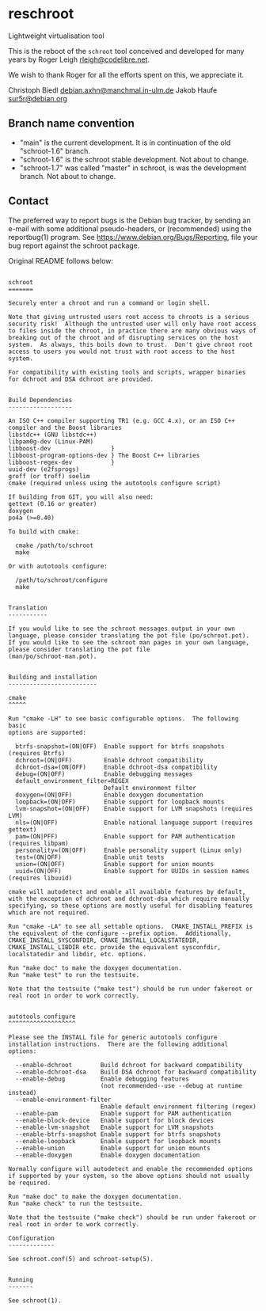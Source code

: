 # reschroot

Lightweight virtualisation tool

This is the reboot of the `schroot` tool conceived and developed for
many years by Roger Leigh <rleigh@codelibre.net>.

We wish to thank Roger for all the efforts spent on this, we appreciate
it.

  Christoph Biedl <debian.axhn@manchmal.in-ulm.de>
  Jakob Haufe <sur5r@debian.org>


## Branch name convention

* "main" is the current development. It is in continuation of the old
  "schroot-1.6" branch.
* "schroot-1.6" is the schroot stable development. Not about to change.
* "schroot-1.7" was called "master" in schroot, is was the development
   branch. Not about to change.


## Contact

The preferred way to report bugs is the Debian bug tracker, by sending
an e-mail with some additional pseudo-headers, or (recommended) using
the reportbug(1) program. See <https://www.debian.org/Bugs/Reporting>,
file your bug report against the schroot package.


Original README follows below:

```

schroot
=======

Securely enter a chroot and run a command or login shell.

Note that giving untrusted users root access to chroots is a serious
security risk!  Although the untrusted user will only have root access
to files inside the chroot, in practice there are many obvious ways of
breaking out of the chroot and of disrupting services on the host
system.  As always, this boils down to trust.  Don't give chroot root
access to users you would not trust with root access to the host
system.

For compatibility with existing tools and scripts, wrapper binaries
for dchroot and DSA dchroot are provided.


Build Dependencies
------------------

An ISO C++ compiler supporting TR1 (e.g. GCC 4.x), or an ISO C++
compiler and the Boost libraries
libstdc++ (GNU libstdc++)
libpam0g-dev (Linux-PAM)
libboost-dev                 }
libboost-program-options-dev } The Boost C++ libraries
libboost-regex-dev           }
uuid-dev (e2fsprogs)
groff (or troff) soelim
cmake (required unless using the autotools configure script)

If building from GIT, you will also need:
gettext (0.16 or greater)
doxygen
po4a (>=0.40)

To build with cmake:

  cmake /path/to/schroot
  make

Or with autotools configure:

  /path/to/schroot/configure
  make


Translation
-----------

If you would like to see the schroot messages output in your own
language, please consider translating the pot file (po/schroot.pot).
If you would like to see the schroot man pages in your own language,
please consider translating the pot file
(man/po/schroot-man.pot).


Building and installation
-------------------------

cmake
^^^^^

Run "cmake -LH" to see basic configurable options.  The following basic
options are supported:

  btrfs-snapshot=(ON|OFF)  Enable support for btrfs snapshots (requires Btrfs)
  dchroot=(ON|OFF)         Enable dchroot compatibility
  dchroot-dsa=(ON|OFF)     Enable dchroot-dsa compatibility
  debug=(ON|OFF)           Enable debugging messages
  default_environment_filter=REGEX
                           Default environment filter
  doxygen=(ON|OFF)         Enable doxygen documentation
  loopback=(ON|OFF)        Enable support for loopback mounts
  lvm-snapshot=(ON|OFF)    Enable support for LVM snapshots (requires LVM)
  nls=(ON|OFF)             Enable national language support (requires gettext)
  pam=(ON|PFF)             Enable support for PAM authentication (requires libpam)
  personality=(ON|OFF)     Enable personality support (Linux only)
  test=(ON|OFF)            Enable unit tests
  union=(ON|OFF)           Enable support for union mounts
  uuid=(ON|OFF)            Enable support for UUIDs in session names (requires libuuid)

cmake will autodetect and enable all available features by default,
with the exception of dchroot and dchroot-dsa which require manually
specifying, so these options are mostly useful for disabling features
which are not required.

Run "cmake -LA" to see all settable options.  CMAKE_INSTALL_PREFIX is
the equivalent of the configure --prefix option.  Additionally,
CMAKE_INSTALL_SYSCONFDIR, CMAKE_INSTALL_LOCALSTATEDIR,
CMAKE_INSTALL_LIBDIR etc. provide the equivalent sysconfdir,
localstatedir and libdir, etc. options.

Run "make doc" to make the doxygen documentation.
Run "make test" to run the testsuite.

Note that the testsuite ("make test") should be run under fakeroot or
real root in order to work correctly.


autotools configure
^^^^^^^^^^^^^^^^^^^

Please see the INSTALL file for generic autotools configure
installation instructions.  There are the following additional
options:

  --enable-dchroot        Build dchroot for backward compatibility
  --enable-dchroot-dsa    Build DSA dchroot for backward compatibility
  --enable-debug          Enable debugging features
                          (not recommended--use --debug at runtime instead)
  --enable-environment-filter
                          Enable default environment filtering (regex)
  --enable-pam            Enable support for PAM authentication
  --enable-block-device   Enable support for block devices
  --enable-lvm-snapshot   Enable support for LVM snapshots
  --enable-btrfs-snapshot Enable support for btrfs snapshots
  --enable-loopback       Enable support for loopback mounts
  --enable-union          Enable support for union mounts
  --enable-doxygen        Enable doxygen documentation

Normally configure will autodetect and enable the recommended options
if supported by your system, so the above options should not usually
be required.

Run "make doc" to make the doxygen documentation.
Run "make check" to run the testsuite.

Note that the testsuite ("make check") should be run under fakeroot or
real root in order to work correctly.

Configuration
-------------

See schroot.conf(5) and schroot-setup(5).


Running
-------

See schroot(1).

```
